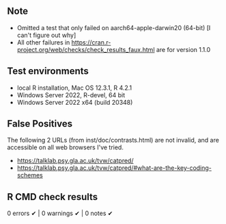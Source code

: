 ## Note

- Omitted a test that only failed on aarch64-apple-darwin20 (64-bit) [I can't figure out why]
- All other failures in https://cran.r-project.org/web/checks/check_results_faux.html are for version 1.1.0 

## Test environments

* local R installation, Mac OS 12.3.1, R 4.2.1
* Windows Server 2022, R-devel, 64 bit
* Windows Server 2022 x64 (build 20348)

## False Positives

The following 2 URLs (from inst/doc/contrasts.html) are not invalid, and are accessible on all web browsers I've tried.

* https://talklab.psy.gla.ac.uk/tvw/catpred/
* https://talklab.psy.gla.ac.uk/tvw/catpred/#what-are-the-key-coding-schemes

## R CMD check results

0 errors ✔ | 0 warnings ✔ | 0 notes ✔
